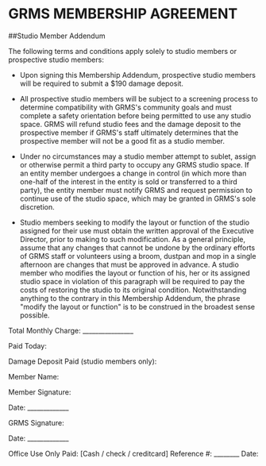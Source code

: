 # GRMS MEMBERSHIP AGREEMENT 

##Studio Member Addendum

The following terms and conditions apply solely to studio members or prospective studio members: 

* Upon signing this Membership Addendum, prospective studio members will be required to submit a $190 damage deposit. 

* All prospective studio members will be subject to a screening process to determine compatibility with GRMS's community goals and must complete a safety orientation before being permitted to use any studio space. GRMS will refund studio fees and the damage deposit to the prospective member if GRMS's staff ultimately determines that the prospective member will not be a good fit as a studio member. 

* Under no circumstances may a studio member attempt to sublet, assign or otherwise permit a third party to occupy any GRMS studio space. If an entity member undergoes a change in control (in which more than one-half of the interest in the entity is sold or transferred to a third party), the entity member must notify GRMS and request permission to continue use of the studio space, which may be granted in GRMS's sole discretion.
 
* Studio members seeking to modify the layout or function of the studio assigned for their use must obtain the written approval of the Executive Director, prior to making to such modification. As a general principle, assume that any changes that cannot be undone by the ordinary efforts of GRMS staff or volunteers using a broom, dustpan and mop in a single afternoon are changes that must be approved in advance. A studio member who modifies the layout or function of his, her or its assigned studio space in violation of this paragraph will be required to pay the costs of restoring the studio to its original condition. Notwithstanding anything to the contrary in this Membership Addendum, the phrase "modify the layout or function" is to be construed in the broadest sense possible. 

Total Monthly Charge: ________________

Paid Today:

Damage Deposit Paid (studio members only):

Member Name:

Member Signature:

Date: _____________

GRMS Signature:

Date: _____________ 

Office Use Only Paid: [Cash / check / creditcard] Reference #: ________ Date:


